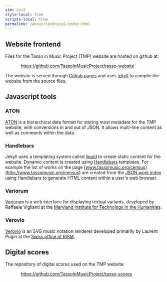 ```yaml
---
vim: ts=3
style-local: true
scripts-local: true
permalink: /about/technical/index.html
---
```



Website frontend
----------------------

Files for the Tasso in Music Project (TMP) website are hosted on
github at:

<a style="margin-left:50px;" target="_blank" href="https://github.com/TassoInMusicProject/tasso-website">https://github.com/TassoInMusicProject/tasso-website</a>

The website is served through [Github pages](https://pages.github.com) and
uses [jekyll](https://jekyllrb.com) to compile the website from the source
files.


Javascript tools
---------------------

### ATON ###

[ATON](http://aton.sapp.org) is a hierarchical data format for 
storing most metadata for the TMP website, with conversions
in and out of JSON.  It allows multi-line content as well as
comments within the data.

### Handlebars ###

Jekyll uses a templating system called [liquid](https://learn.cloudcannon.com/jekyll/introduction-to-liquid) to create static
content for the website.  Dynamic content is created using
[Handlebars](http://handlebarsjs.com) templates.  For example the
list of works on the page
[www.tassomusic.org/census](http://www.tassomusic.org/census)
are created from the
[JSON work index](https://github.com/TassoInMusicProject/tasso-website/blob/gh-pages/data/indexes/worklist.json)
using Handlebars to generate HTML content within a user's web browser.


### Variorum ###

[Variorum](https://github.com/raffazizzi/variorum) is a web interface
for displaying textual variants, developed by Raffaele Viglianti at
the [Maryland Institute for Technology in the Humanities](http://mith.umd.edu/).


### Verovio ###

[Verovio](http://www.verovio.org) is an SVG music notation renderer developed
primarily by Laurent Pugin at the [Swiss office of RISM](http://rism-ch.org/?locale=en).



Digital scores
---------------------

The repository of digital scores used on the TMP website:

<a style="margin-left:50px;" target="_blank" href="https://github.com/TassoInMusicProject/tasso-scores">https://github.com/TassoInMusicProject/tasso-scores</a>
























